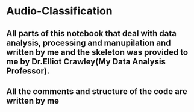 # Audio-Classification

## All parts of this notebook that deal with data analysis, processing and manupilation and written by me and the skeleton was provided to me by Dr.Elliot Crawley(My Data Analysis Professor).

## All the comments and structure of the code are written by me

